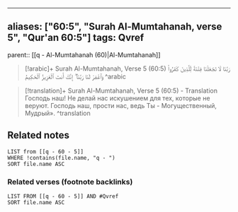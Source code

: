 
---
aliases: ["60:5", "Surah Al-Mumtahanah, verse 5", "Qur'an 60:5"]
tags: Qvref
---

parent:: [[q - Al-Mumtahanah (60)|Al-Mumtahanah]]

> [!arabic]+ Surah Al-Mumtahanah, Verse 5 (60:5)
> <span class="quran-arabic">رَبَّنَا لَا تَجْعَلْنَا فِتْنَةً لِّلَّذِينَ كَفَرُوا۟ وَٱغْفِرْ لَنَا رَبَّنَآ ۖ إِنَّكَ أَنتَ ٱلْعَزِيزُ ٱلْحَكِيمُ</span>
^arabic

> [!translation]+ Surah Al-Mumtahanah, Verse 5 (60:5) - Translation
> Господь наш! Не делай нас искушением для тех, которые не веруют. Господь наш, прости нас, ведь Ты - Могущественный, Мудрый».
^translation



## Related notes
```dataview
LIST from [[q - 60 - 5]]
WHERE !contains(file.name, "q - ")
SORT file.name ASC
```

### Related verses (footnote backlinks)
```dataview
LIST FROM [[q - 60 - 5]] AND #Qvref
SORT file.name ASC
```

